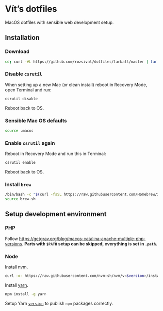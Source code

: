 # Vít’s dotfiles

MacOS dotfiles with sensible web development setup.

## Installation

### Download

```bash
cd; curl -#L https://github.com/rozsival/dotfiles/tarball/master | tar -xzv --strip-components 1 --exclude={README.md,bootstrap.sh,.osx,LICENSE-MIT.txt}
```

### Disable `csrutil`

When setting up a new Mac (or clean install) reboot in Recovery Mode, open Terminal and run:

```bash
csrutil disable
```

Reboot back to OS.

### Sensible Mac OS defaults

```bash
source .macos
```

### Enable `csrutil` again

Reboot in Recovery Mode and run this in Terminal:

```bash
csrutil enable
```

Reboot back to OS.

### Install `brew`

```bash
/bin/bash -c "$(curl -fsSL https://raw.githubusercontent.com/Homebrew/install/master/install.sh)"
source brew.sh
```

## Setup development environment

### PHP

Follow https://getgrav.org/blog/macos-catalina-apache-multiple-php-versions. **Parts with `$PATH` setup can be skipped, everything is set in `.path`.**

### Node

Install [nvm](https://github.com/nvm-sh/nvm).

```bash
curl -o- https://raw.githubusercontent.com/nvm-sh/nvm/v<$version>/install.sh | bash
```

Install [yarn](https://yarnpkg.com).

```bash
npm install -g yarn
```

Setup Yarn [`version`](https://yarnpkg.com/en/docs/cli/version#toc-git-tags) to publish `npm` packages correctly.
